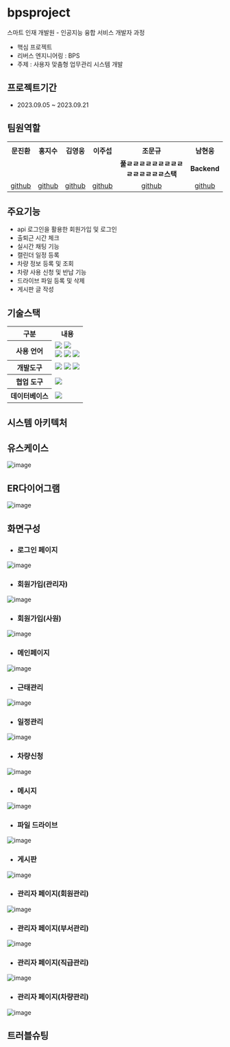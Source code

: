 # bpsproject
스마트 인재 개발원 - 인공지능 융합 서비스 개발자 과정 <br>
- 핵심 프로젝트 <br>
- 리버스 엔지니어링 : BPS <br>
- 주제 : 사용자 맞춤형 업무관리 시스템 개발 <br>

## 프로젝트기간 <br>
- 2023.09.05 ~ 2023.09.21

## 팀원역할 <br>
<table>
  <tr>
    <td align="center"></td>
    <td align="center"></td>
    <td align="center"></td>
    <td align="center"></td>
    <td align="center"></td>
  </tr>
  <tr>
    <td align="center"><strong>문진환</strong></td>
    <td align="center"><strong>홍지수</strong></td>
    <td align="center"><strong>김영웅</strong></td>
    <td align="center"><strong>이주섭</strong></td>
    <td align="center"><strong>조문규</strong></td>
    <td align="center"><strong>남현웅</strong></td>
  </tr>
  <tr>
    <td align="center"><b></b></td>
    <td align="center"><b></b></td>
    <td align="center"><b></b></td>
    <td align="center"><b></b></td>
    <td align="center"><b>풀ㄹㄹㄹㄹㄹㄹㄹㄹㄹㄹㄹㄹㄹㄹㄹ스택</b></td>
    <td align="center"><b>Backend</b></td>
  </tr>
  <tr>
    <td align="center"><a href="https://github.com/자신의username작성해주세요" target='_blank'>github</a></td>
    <td align="center"><a href="https://github.com/자신의username작성해주세요" target='_blank'>github</a></td>
    <td align="center"><a href="https://github.com/자신의username작성해주세요" target='_blank'>github</a></td>
    <td align="center"><a href="https://github.com/자신의username작성해주세요" target='_blank'>github</a></td>
    <td align="center"><a href="https://github.com/자신의username작성해주세요" target='_blank'>github</a></td>
     <td align="center"><a href="https://github.com/Nam-Hyun-Woong" target='_blank'>github</a></td>
  </tr>
</table>






## 주요기능 <br>
* api 로그인을 활용한 회원가입 및 로그인 <br>
* 출퇴근 시간 체크 <br>
* 실시간 채팅 기능 <br>
* 캘린더 일정 등록 <br>
* 차량 정보 등록 및 조회 <br>
* 차량 사용 신청 및 반납 기능 <br>
* 드라이브 파일 등록 및 삭제 <br>
* 게시판 글 작성

## 기술스택<br>

<table>
  <th>구분</th>
  <th>내용</th>
  <tr>
   <th>
사용 언어
   </th>
    <td>
<img src="https://img.shields.io/badge/Python-3776AB?style=for-the-badge&logo=Python&logoColor=white">
<img src="https://img.shields.io/badge/Java-007396?style=for-the-badge&logo=java&logoColor=white"/> <br>
<img src="https://img.shields.io/badge/javascript-F7DF1E?style=for-the-badge&logo=javascript&logoColor=black">
<img src="https://img.shields.io/badge/HTML-E34F26?style=for-the-badge&logo=html5&logoColor=white">
<img src="https://img.shields.io/badge/CSS-1572B6?style=for-the-badge&logo=css3&logoColor=white">
      </td>
</tr>
  <tr>
    <th>
개발도구
      </th>
    <td>
<img src="https://img.shields.io/badge/Eclipse-2C2255?style=for-the-badge&logo=Eclipse&logoColor=white"/> 
<img src="https://img.shields.io/badge/VSCode-007ACC?style=for-the-badge&logo=VisualStudioCode&logoColor=white"/>
<img src="https://img.shields.io/badge/Jupyter-F37626?style=for-the-badge&logo=Jupyter&logoColor=white"/>
      </td>
</tr>

  <tr>
    <th>
협업 도구
      </th>
    <td>
<img src="https://img.shields.io/badge/GitHub-181717?style=for-the-badge&logo=GitHub&logoColor=white"/>
      </td>
</tr>

<tr>
  <th>
데이터베이스
    </th>
  <td>
<img src="https://img.shields.io/badge/Oracle-F80000?style=for-the-badge&logo=Oracle&logoColor=white"/> 
    </td>
</tr>
</table>




## 시스템 아키텍처<br>



## 유스케이스 <br>
![image](https://github.com/2023-SMHRD-KDT-AI-2/bpsproject/assets/143462444/009d9395-b0db-48ce-b756-52b746447adf)





## ER다이어그램 <br>
![image](https://github.com/2023-SMHRD-KDT-AI-2/bpsproject/assets/143462444/d1ba5e24-5598-43e3-a3bb-153ae4c78e57)






## 화면구성 <br>
- ### 로그인 페이지 <br>
![image](https://github.com/2023-SMHRD-KDT-AI-2/bpsproject/assets/143462444/4e9d8360-d852-4db8-987f-60b1e777171f)

- ### 회원가입(관리자) <br>
![image](https://github.com/2023-SMHRD-KDT-AI-2/bpsproject/assets/143462444/8189557f-1f70-4c13-bd21-e95f7dfdfe68)

- ### 회원가입(사원) <br>
![image](https://github.com/2023-SMHRD-KDT-AI-2/bpsproject/assets/143462444/61c2757d-232f-45b2-8d39-f3af8d4d1578)

- ### 메인페이지 <br>
![image](https://github.com/2023-SMHRD-KDT-AI-2/bpsproject/assets/143462444/521c5f52-b65f-481d-a197-5526c6c663da)


- ### 근태관리 <br>
![image](https://github.com/2023-SMHRD-KDT-AI-2/bpsproject/assets/143462444/236b7fbb-407c-4530-8960-0c06479b6fa6)



- ### 일정관리 <br>
![image](https://github.com/2023-SMHRD-KDT-AI-2/bpsproject/assets/143462444/603ae863-964d-4593-a5a7-d320e6c65762)


- ### 차량신청 <br>
![image](https://github.com/2023-SMHRD-KDT-AI-2/bpsproject/assets/143462444/c4732fa8-15e8-4e01-a0da-e2f3d9d8ca40)



- ### 메시지 <br>
![image](https://github.com/2023-SMHRD-KDT-AI-2/bpsproject/assets/143462444/fb3ec7cc-5190-49f6-9057-cc2f410635f3)


- ### 파일 드라이브 <br>
![image](https://github.com/2023-SMHRD-KDT-AI-2/bpsproject/assets/143462444/b7e274e3-de29-4861-9a5b-1b73df93d31b)


- ### 게시판 <br>
![image](https://github.com/2023-SMHRD-KDT-AI-2/bpsproject/assets/143462444/ba0f6082-1fda-430b-b1b9-636a3e0c87ba)


- ### 관리자 페이지(회원관리)
![image](https://github.com/2023-SMHRD-KDT-AI-2/bpsproject/assets/143462444/2ec6f8f4-3655-48db-86c2-f4b9c96028d8)

- ### 관리자 페이지(부서관리)
![image](https://github.com/2023-SMHRD-KDT-AI-2/bpsproject/assets/143462444/0b54d9e0-3493-45c5-896d-052a3e4b0e61)

- ### 관리자 페이지(직급관리)
![image](https://github.com/2023-SMHRD-KDT-AI-2/bpsproject/assets/143462444/3e312269-562f-4d94-a420-8030474f52b2)

- ### 관리자 페이지(차량관리)
![image](https://github.com/2023-SMHRD-KDT-AI-2/bpsproject/assets/143462444/0dea22d0-3a1f-4b79-ae35-66de1c127435)





## 트러블슈팅 
